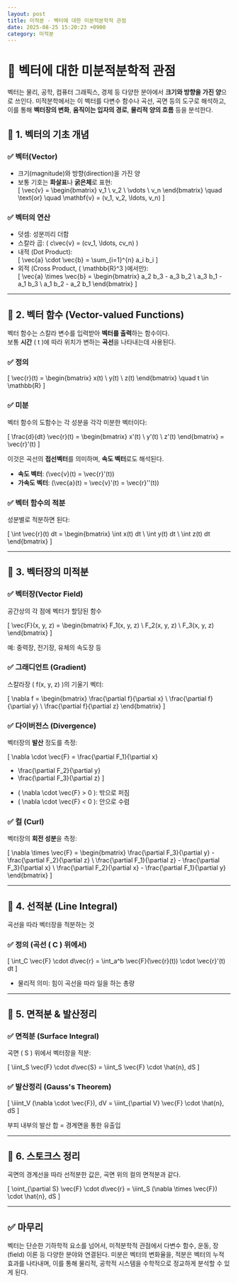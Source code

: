 ```yaml
---
layout: post
title: 미적분 - 벡터에 대한 미분적분학적 관점
date: 2025-08-25 15:20:23 +0900
category: 미적분
---
```

# 📘 벡터에 대한 미분적분학적 관점

벡터는 물리, 공학, 컴퓨터 그래픽스, 경제 등 다양한 분야에서 **크기와 방향을 가진 양**으로 쓰인다. 미적분학에서는 이 벡터를 다변수 함수나 곡선, 곡면 등의 도구로 해석하고, 이를 통해 **벡터장의 변화**, **움직이는 입자의 경로**, **물리적 양의 흐름** 등을 분석한다.

## 🔹 1. 벡터의 기초 개념

### ✅ 벡터(Vector)

- 크기(magnitude)와 방향(direction)을 가진 양
- 보통 기호는 **화살표**나 **굵은체**로 표현:  
  \[
  \vec{v} = \begin{bmatrix} v_1 \\ v_2 \\ \vdots \\ v_n \end{bmatrix}
  \quad \text{or} \quad \mathbf{v} = (v_1, v_2, \ldots, v_n)
  \]

### ✅ 벡터의 연산

- 덧셈: 성분끼리 더함
- 스칼라 곱: \( c\vec{v} = (cv_1, \ldots, cv_n) \)
- 내적 (Dot Product):  
  \[
  \vec{a} \cdot \vec{b} = \sum_{i=1}^{n} a_i b_i
  \]
- 외적 (Cross Product, \( \mathbb{R}^3 \)에서만):  
  \[
  \vec{a} \times \vec{b} = 
  \begin{bmatrix}
  a_2 b_3 - a_3 b_2 \\
  a_3 b_1 - a_1 b_3 \\
  a_1 b_2 - a_2 b_1
  \end{bmatrix}
  \]

---

## 🔹 2. 벡터 함수 (Vector-valued Functions)

벡터 함수는 스칼라 변수를 입력받아 **벡터를 출력**하는 함수이다.  
보통 **시간** \( t \)에 따라 위치가 변하는 **곡선**을 나타내는데 사용된다.

### ✅ 정의

\[
\vec{r}(t) = \begin{bmatrix}
x(t) \\
y(t) \\
z(t)
\end{bmatrix}
\quad t \in \mathbb{R}
\]

### ✅ 미분

벡터 함수의 도함수는 각 성분을 각각 미분한 벡터이다:

\[
\frac{d}{dt} \vec{r}(t) = \begin{bmatrix}
x'(t) \\
y'(t) \\
z'(t)
\end{bmatrix}
= \vec{r}'(t)
\]

이것은 곡선의 **접선벡터**를 의미하며, **속도 벡터**로도 해석된다.

- **속도 벡터**: \(\vec{v}(t) = \vec{r}'(t)\)
- **가속도 벡터**: \(\vec{a}(t) = \vec{v}'(t) = \vec{r}''(t)\)

### ✅ 벡터 함수의 적분

성분별로 적분하면 된다:

\[
\int \vec{r}(t) dt = \begin{bmatrix}
\int x(t) dt \\
\int y(t) dt \\
\int z(t) dt
\end{bmatrix}
\]

---

## 🔹 3. 벡터장의 미적분

### ✅ 벡터장(Vector Field)

공간상의 각 점에 벡터가 할당된 함수

\[
\vec{F}(x, y, z) = \begin{bmatrix}
F_1(x, y, z) \\
F_2(x, y, z) \\
F_3(x, y, z)
\end{bmatrix}
\]

예: 중력장, 전기장, 유체의 속도장 등

### ✅ 그래디언트 (Gradient)

스칼라장 \( f(x, y, z) \)의 기울기 벡터:

\[
\nabla f = \begin{bmatrix}
\frac{\partial f}{\partial x} \\
\frac{\partial f}{\partial y} \\
\frac{\partial f}{\partial z}
\end{bmatrix}
\]

### ✅ 다이버전스 (Divergence)

벡터장의 **발산** 정도를 측정:

\[
\nabla \cdot \vec{F} = \frac{\partial F_1}{\partial x}
+ \frac{\partial F_2}{\partial y}
+ \frac{\partial F_3}{\partial z}
\]

- \( \nabla \cdot \vec{F} > 0 \): 밖으로 퍼짐
- \( \nabla \cdot \vec{F} < 0 \): 안으로 수렴

### ✅ 컬 (Curl)

벡터장의 **회전 성분**을 측정:

\[
\nabla \times \vec{F} = \begin{bmatrix}
\frac{\partial F_3}{\partial y} - \frac{\partial F_2}{\partial z} \\
\frac{\partial F_1}{\partial z} - \frac{\partial F_3}{\partial x} \\
\frac{\partial F_2}{\partial x} - \frac{\partial F_1}{\partial y}
\end{bmatrix}
\]

---

## 🔹 4. 선적분 (Line Integral)

곡선을 따라 벡터장을 적분하는 것

### ✅ 정의 (곡선 \( C \) 위에서)

\[
\int_C \vec{F} \cdot d\vec{r}
= \int_a^b \vec{F}(\vec{r}(t)) \cdot \vec{r}'(t) dt
\]

- 물리적 의미: 힘이 곡선을 따라 일을 하는 총량

---

## 🔹 5. 면적분 & 발산정리

### ✅ 면적분 (Surface Integral)

곡면 \( S \) 위에서 벡터장을 적분:

\[
\iint_S \vec{F} \cdot d\vec{S}
= \iint_S \vec{F} \cdot \hat{n}\, dS
\]

### ✅ 발산정리 (Gauss's Theorem)

\[
\iiint_V (\nabla \cdot \vec{F})\, dV = \iint_{\partial V} \vec{F} \cdot \hat{n}\, dS
\]

부피 내부의 발산 합 = 경계면을 통한 유출입

---

## 🔹 6. 스토크스 정리

곡면의 경계선을 따라 선적분한 값은, 곡면 위의 컬의 면적분과 같다.

\[
\oint_{\partial S} \vec{F} \cdot d\vec{r}
= \iint_S (\nabla \times \vec{F}) \cdot \hat{n}\, dS
\]

---

## ✅ 마무리

벡터는 단순한 기하학적 요소를 넘어서, 미적분학적 관점에서 다변수 함수, 운동, 장(field) 이론 등 다양한 분야와 연결된다. 미분은 벡터의 변화율을, 적분은 벡터의 누적 효과를 나타내며, 이를 통해 물리적, 공학적 시스템을 수학적으로 정교하게 분석할 수 있게 된다.
